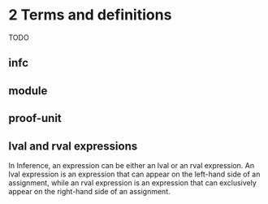 # 2 Terms and definitions

TODO

## infc

## module

## proof-unit

## lval and rval expressions

In Inference, an expression can be either an lval or an rval expression. An lval expression is an expression that can appear on the left-hand side of an assignment, while an rval expression is an expression that can exclusively appear on the right-hand side of an assignment.
